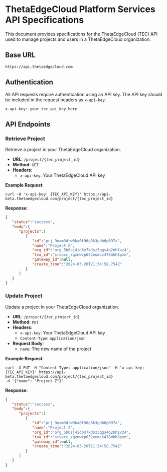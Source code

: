 # ThetaEdgeCloud Platform Services API Specifications

This document provides specifications for the ThetaEdgeCloud (TEC) API used to manage projects and users in a ThetaEdgeCloud organization.

## Base URL

```
https://api.thetaedgecloud.com
```

## Authentication

All API requests require authentication using an API key. The API key should be included in the request headers as `x-api-key`.

```
x-api-key: your_tec_api_key_here
```

## API Endpoints

### Retrieve Project

Retrieve a project in your ThetaEdgeCloud organization.

- **URL**: `/project/{tec_project_id}`
- **Method**: `GET`
- **Headers**:
  - `x-api-key`: Your ThetaEdgeCloud API key

**Example Request**:
```curl
curl -H 'x-api-key: {TEC_API_KEY}' https://api-beta.thetaedgecloud.com/project/{tec_project_id}
```

**Response**:

```json
{
   "status":"success",
   "body":{
      "projects":[
         {
            "id":"prj_9uxm3drw0ka0t96g8k3pdb6p697a",
            "name":"Project X",
            "org_id":"org_5b0sj4id6m7kdsz3qgs4q2nh1vz4",
            "tva_id":"srvacc_xqznwzp652eumcz476mhh8pzm",
            "gateway_id":null,
            "create_time":"2024-03-20T21:34:58.754Z"
         }
      ]
   }
}
```

### Update Project

Update a project in your ThetaEdgeCloud organization.

- **URL**: `/project/{tec_project_id}`
- **Method**: `PUT`
- **Headers**:
  - `x-api-key`: Your ThetaEdgeCloud API key
  - `Content-Type`: `application/json`
- **Request Body**:
  - `name`: The new name of the project
 
**Example Request**:
```curl
curl -X PUT -H "Content-Type: application/json" -H 'x-api-key: {TEC_API_KEY}' https://api-beta.thetaedgecloud.com/project/{tec_project_id}
-d '{"name": "Project Z"}'
```

**Response**:

```json
{
   "status":"success",
   "body":{
      "projects":[
         {
            "id":"prj_9uxm3drw0ka0t96g8k3pdb6p697a",
            "name":"Project Z",
            "org_id":"org_5b0sj4id6m7kdsz3qgs4q2nh1vz4",
            "tva_id":"srvacc_xqznwzp652eumcz476mhh8pzm",
            "gateway_id":null,
            "create_time":"2024-03-20T21:34:58.754Z"
         }
      ]
   }
}
```
